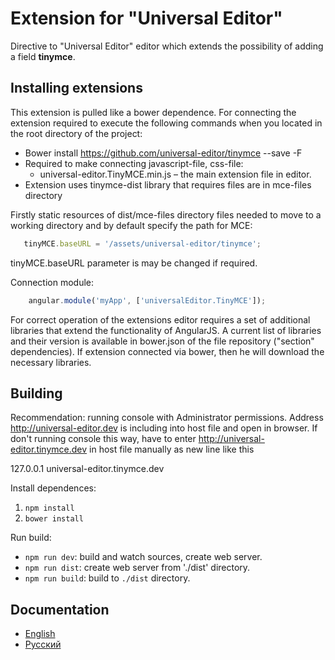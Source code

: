 # Extension for "Universal Editor"

Directive to "Universal Editor" editor which extends the possibility of adding a field **tinymce**.

## Installing extensions

This extension is pulled like a bower dependence. For connecting the extension required to execute
the following commands when you located in the root directory of the project:


* Bower install https://github.com/universal-editor/tinymce --save -F
* Required to make connecting javascript-file, css-file:
  * universal-editor.TinyMCE.min.js – the main extension file in editor.
* Extension uses tinymce-dist library that requires files are in mce-files directory

Firstly static resources of dist/mce-files directory files needed to move to a working directory and by default specify the path for MCE:

```javascript
   tinyMCE.baseURL = '/assets/universal-editor/tinymce';
```

tinyMCE.baseURL parameter is may be changed if required.

Connection module:

```javascript
    angular.module('myApp', ['universalEditor.TinyMCE']);
```

For correct operation of the extensions editor requires a set of additional libraries that extend the functionality of AngularJS.
A current list of libraries and their version is available in bower.json of the file repository ("section" dependencies). If
extension connected via bower, then he will download the necessary libraries.

## Building

Recommendation: running console with Administrator permissions. Address http://universal-editor.dev is including into host file and open in browser.
If don't running console this way, have to enter http://universal-editor.tinymce.dev in host file manually as new line like this

127.0.0.1 universal-editor.tinymce.dev


Install dependences:

1. `npm install`
1. `bower install`

Run build:

* `npm run dev`: build and watch sources, create web server. 
* `npm run dist`: create web server from './dist' directory.
* `npm run build`: build to `./dist` directory.

## Documentation

* [English](docs/en/README.md)
* [Русский](docs/ru/README.md)
